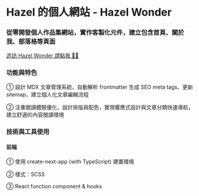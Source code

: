 # Hazel 的個人網站 - Hazel Wonder

### 從零開發個人作品集網站，實作客製化元件，建立包含首頁、關於我、部落格等頁面

[造訪 Hazel Wonder 請點我 🙆‍♀️]([https://zuna.tw](https://hazelwonder.me/))

### 功能與特色

① 設計 MDX 文章管理系統，自動解析 frontmatter 生成 SEO meta tags、更新 sitemap，建立個人化文章編輯流程

② 注重閱讀體驗優化，設計排版與配色，實現響應式設計與文章分類快速導航，建立舒適的內容閱讀環境

### 技術與工具使用

#### 前端

① 使用 create-next-app (with TypeScript) 建置環境

② 樣式：SCSS

③ React function component & hooks
